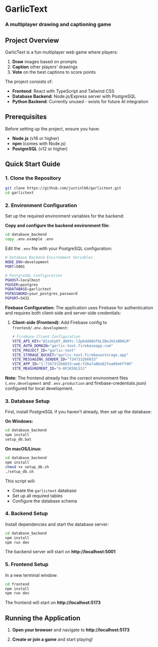 # GarlicText
### A multiplayer drawing and captioning game

## Project Overview
GarlicText is a fun multiplayer web game where players:
1. **Draw** images based on prompts
2. **Caption** other players' drawings  
3. **Vote** on the best captions to score points

The project consists of:
- **Frontend**: React with TypeScript and Tailwind CSS
- **Database Backend**: Node.js/Express server with PostgreSQL
- **Python Backend**: Currently unused - exists for future AI integration

## Prerequisites
Before setting up the project, ensure you have:
- **Node.js** (v16 or higher)
- **npm** (comes with Node.js)
- **PostgreSQL** (v12 or higher)

## Quick Start Guide

### 1. Clone the Repository
```bash
git clone https://github.com/justinl66/garlictext.git
cd garlictext
```

### 2. Environment Configuration
Set up the required environment variables for the backend:

**Copy and configure the backend environment file:**
```cmd
cd database_backend
copy .env.example .env
```

Edit the `.env` file with your PostgreSQL configuration:
```bash
# Database Backend Environment Variables
NODE_ENV=development
PORT=5001

# PostgreSQL Configuration
PGHOST=localhost
PGUSER=postgres
PGDATABASE=garlictext
PGPASSWORD=your_postgres_password
PGPORT=5432
```

**Firebase Configuration:**
The application uses Firebase for authentication and requires both client-side and server-side credentials:

1. **Client-side (Frontend)**: Add Firebase config to `frontend/.env.development`:
   ```bash
   # Firebase Client Configuration
   VITE_API_KEY="AIzaSyDf_dA9Yc-lZpkdd46Uf6LIBeJH2xB9OLM"
   VITE_AUTH_DOMAIN="garlic-text.firebaseapp.com"
   VITE_PROJECT_ID="garlic-text"
   VITE_STORAGE_BUCKET="garlic-text.firebasestorage.app"
   VITE_MESSAGING_SENDER_ID="734733266033"
   VITE_APP_ID="1:734733266033:web:f26afa8be82faa09e6ffd0"
   VITE_MEASUREMENT_ID="G-0F1K50L53J"
   ```
**Note:** The frontend already has the correct environment files (`.env.development` and `.env.production` and firebase-credentials.json) configured for local development.

### 3. Database Setup
First, install PostgreSQL if you haven't already, then set up the database:

**On Windows:**
```cmd
cd database_backend
npm install
setup_db.bat
```

**On macOS/Linux:**
```bash
cd database_backend
npm install
chmod +x setup_db.sh
./setup_db.sh
```

This script will:
- Create the `garlictext` database
- Set up all required tables
- Configure the database schema

### 4. Backend Setup
Install dependencies and start the database server:
```cmd
cd database_backend
npm install
npm run dev
```

The backend server will start on **http://localhost:5001**

### 5. Frontend Setup
In a new terminal window:
```cmd
cd frontend
npm install
npm run dev
```

The frontend will start on **http://localhost:5173**

## Running the Application

1. **Open your browser** and navigate to **http://localhost:5173**

2. **Create or join a game** and start playing!
